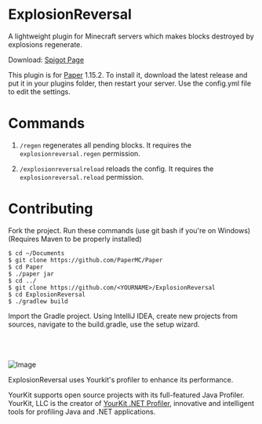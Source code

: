 # ExplosionReversal
A lightweight plugin for Minecraft servers which makes blocks destroyed by explosions regenerate.

Download: [Spigot Page](https://www.spigotmc.org/resources/explosionregen.60308/)

This plugin is for [Paper](https;//papermc.io) 1.15.2.
To install it, download the latest release and put it in your plugins folder, then restart your server.
Use the config.yml file to edit the settings.

# Commands

1. `/regen` regenerates all pending blocks. It requires the `explosionreversal.regen` permission.

2. `/explosionreversalreload` reloads the config. It requires the `explosionreversal.reload` permission.

# Contributing
Fork the project.
Run these commands (use git bash if you're on Windows) (Requires Maven to be properly installed)
```Shell
$ cd ~/Documents
$ git clone https://github.com/PaperMC/Paper
$ cd Paper
$ ./paper jar
$ cd ../
$ git clone https://github.com/<YOURNAME>/ExplosionReversal
$ cd ExplosionReversal
$ ./gradlew build
```
Import the Gradle project. Using IntelliJ IDEA, create new projects from sources, navigate to the build.gradle, use the setup wizard.

<br/><br/><br/>
![Image](https://www.yourkit.com/images/yklogo.png)

ExplosionReversal uses Yourkit's profiler to enhance its performance.

YourKit supports open source projects with its full-featured Java Profiler.
YourKit, LLC is the creator of [YourKit .NET Profiler](https://www.yourkit.com/java/profiler/),
innovative and intelligent tools for profiling Java and .NET applications.
